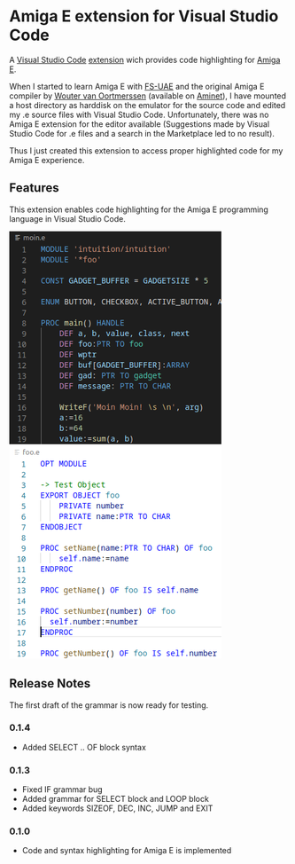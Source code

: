 # Amiga E extension for Visual Studio Code

A [Visual Studio Code](https://code.visualstudio.com/) [extension](https://marketplace.visualstudio.com/VSCode) wich provides code highlighting for [Amiga E](http://strlen.com/amiga-e/).

When I started to learn Amiga E with [FS-UAE](https://fs-uae.net/) and the original Amiga E compiler by [Wouter van Oortmerssen](http://strlen.com/) (available on [Aminet](http://aminet.net/dev/e)), 
I have mounted a host directory as harddisk on the emulator for the source code and edited my .e source files with Visual Studio Code. Unfortunately, there was no Amiga E extension for the editor available (Suggestions 
made by Visual Studio Code for .e files and a search in the Marketplace led to no result).

Thus I just created this extension to access proper highlighted code for my Amiga E experience.

## Features

This extension enables code highlighting for the Amiga E programming language in Visual Studio Code.

![syntax](images/code-highlighting_dark.png)
![syntax](images/code-highlighting_light.png)

## Release Notes

The first draft of the grammar is now ready for testing.

### 0.1.4

- Added SELECT .. OF block syntax

### 0.1.3

- Fixed IF grammar bug
- Added grammar for SELECT block and LOOP block
- Added keywords SIZEOF, DEC, INC, JUMP and EXIT

### 0.1.0

- Code and syntax highlighting for Amiga E is implemented